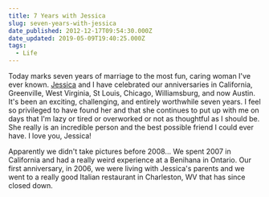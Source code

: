 ```yaml
---
title: 7 Years with Jessica
slug: seven-years-with-jessica
date_published: 2012-12-17T09:54:30.000Z
date_updated: 2019-05-09T19:40:25.000Z
tags:
  - Life
---
```


Today marks seven years of marriage to the most fun, caring woman I've ever known. [Jessica](https://waysideviolet.com) and I have celebrated our anniversaries in California, Greenville, West Virginia, St Louis, Chicago, Williamsburg, and now Austin. It's been an exciting, challenging, and entirely worthwhile seven years. I feel so privileged to have found her and that she continues to put up with me on days that I'm lazy or tired or overworked or not as thoughtful as I should be. She really is an incredible person and the best possible friend I could ever have. I love you, Jessica!

Apparently we didn't take pictures before 2008... We spent 2007 in California and had a really weird experience at a Benihana in Ontario. Our first anniversary, in 2006, we were living with Jessica's parents and we went to a really good Italian restaurant in Charleston, WV that has since closed down.
